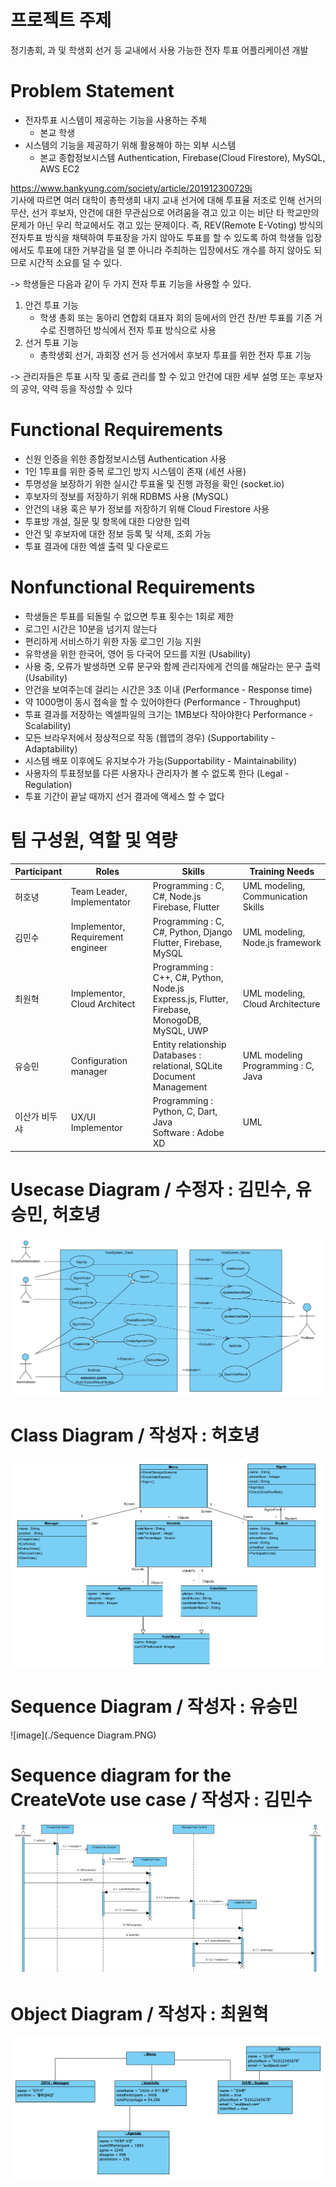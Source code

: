 # 프로젝트 주제 #

정기총회, 과 및 학생회 선거 등 교내에서 사용 가능한 전자 투표 어플리케이션 개발

# Problem Statement #
- 전자투표 시스템이 제공하는 기능을 사용하는 주체
   - 본교 학생
- 시스템의 기능을 제공하기 위해 활용해야 하는 외부 시스템
   - 본교 종합정보시스템 Authentication, Firebase(Cloud Firestore), MySQL, AWS EC2

https://www.hankyung.com/society/article/201912300729i <br>
기사에 따르면 여러 대학이 총학생회 내지 교내 선거에 대해 투표율 저조로 인해 선거의 무산, 선거 후보자, 안건에 대한 무관심으로 어려움을 겪고 있고 이는 비단 타 학교만의 문제가 아닌 우리 학교에서도 겪고 있는 문제이다.
즉, REV(Remote E-Voting) 방식의 전자투표 방식을 채택하여 투표장을 가지 않아도 투표를 할 수 있도록 하여 학생들 입장에서도 투표에 대한 거부감을 덜 뿐 아니라 주최하는 입장에서도 개수를 하지 않아도 되므로 시간적 소요를 덜 수 있다.

->  학생들은 다음과 같이 두 가지 전자 투표 기능을 사용할 수 있다.
1. 안건 투표 기능
   - 학생 총회 또는 동아리 연합회 대표자 회의 등에서의 안건 찬/반 투표를 기존 거수로 진행하던 방식에서 전자 투표 방식으로 사용
2. 선거 투표 기능
   - 총학생회 선거, 과회장 선거 등 선거에서 후보자 투표를 위한 전자 투표 기능

-> 관리자들은 투표 시작 및 종료 관리를 할 수 있고 안건에 대한 세부 설명 또는 후보자의 공약, 약력 등을 작성할 수 있다

# Functional Requirements # 
- 신원 인증을 위한 종합정보시스템 Authentication 사용
- 1인 1투표를 위한 중복 로그인 방지 시스템이 존재 (세션 사용)
- 투명성을 보장하기 위한 실시간 투표율 및 진행 과정을 확인 (socket.io)
- 후보자의 정보를 저장하기 위해 RDBMS 사용 (MySQL)
- 안건의 내용 혹은 부가 정보를 저장하기 위해 Cloud Firestore 사용
- 투표방 개설, 질문 및 항목에 대한 다양한 입력
- 안건 및 후보자에 대한 정보 등록 및 삭제, 조회 가능
- 투표 결과에 대한 엑셀 출력 및 다운로드

# Nonfunctional Requirements #
- 학생들은 투표를 되돌릴 수 없으면 투표 횟수는 1회로 제한
- 로그인 시간은 10분을 넘기지 않는다
- 편리하게 서비스하기 위한 자동 로그인 기능 지원
- 유학생을 위한 한국어, 영어 등 다국어 모드를 지원 (Usability)
- 사용 중, 오류가 발생하면 오류 문구와 함께 관리자에게 건의를 해달라는 문구 출력 (Usability) 
- 안건을 보여주는데 걸리는 시간은 3초 이내 (Performance - Response time)
- 약 1000명이 동시 접속을 할 수 있어야한다 (Performance - Throughput)
- 투표 결과를 저장하는 엑셀파일의 크기는 1MB보다 작아야한다 Performance - Scalability)
- 모든 브라우저에서 정상적으로 작동 (웹앱의 경우) (Supportability - Adaptability)
- 시스템 배포 이후에도 유지보수가 가능(Supportability - Maintainability)
- 사용자의 투표정보를 다른 사용자나 관리자가 볼 수 없도록 한다 (Legal - Regulation)
- 투표 기간이 끝날 때까지 선거 결과에 액세스 할 수 없다

# 팀 구성원, 역할 및 역량 #
|Participant|Roles|Skills|Training Needs|
|------|---|---|---|
|허호녕|Team Leader, Implementator| Programming : C, C#, Node.js <br> Firebase, Flutter | UML modeling, Communication Skills |
|김민수|Implementor, Requirement engineer| Programming : C, C#, Python, Django <br> Flutter, Firebase, MySQL | UML modeling, Node.js framework|
|최원혁|Implementor, Cloud Architect| Programming : C++, C#, Python, Node.js <br> Express.js, Flutter, Firebase, MonogoDB, MySQL, UWP | UML modeling, Cloud Architecture |
|유승민| Configuration manager| Entity relationship <br> Databases : relational, SQLite <br> Document Management| UML modeling <br> Programming : C, Java |
|이산가 비두샤|UX/UI Implementor| Programming : Python, C, Dart, Java <br> Software : Adobe XD | UML

# Usecase Diagram / 수정자 : 김민수, 유승민, 허호녕 # 
![image](./vote.PNG)

# Class Diagram / 작성자 : 허호녕 # 
![image](./ClassDiagram.PNG)

# Sequence Diagram / 작성자 : 유승민 #
![image](./Sequence Diagram.PNG)

# Sequence diagram for the CreateVote use case / 작성자 : 김민수 #
![image](./sequenceDiagram2.PNG)

# Object Diagram / 작성자 : 최원혁 #
![image](./ObjectDiagram.png)
